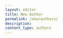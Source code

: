 ```yaml
---
layout: editor
title: New Author
permalink: /new/authors/
description:
content_type: authors
---
```

